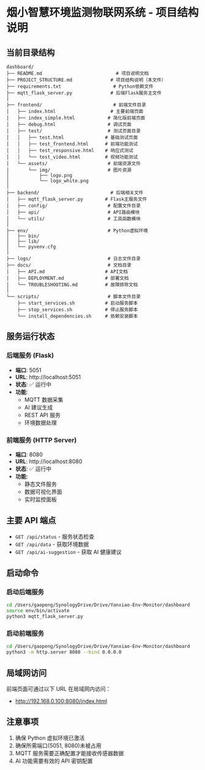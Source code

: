 # 烟小智慧环境监测物联网系统 - 项目结构说明

## 当前目录结构

```
dashboard/
├── README.md                           # 项目说明文档
├── PROJECT_STRUCTURE.md              # 项目结构说明（本文件）
├── requirements.txt                   # Python依赖文件
├── mqtt_flask_server.py              # 后端Flask服务主文件
│
├── frontend/                          # 前端文件目录
│   ├── index.html                    # 主要前端页面
│   ├── index_simple.html            # 简化版前端页面
│   ├── debug.html                   # 调试页面
│   ├── test/                        # 测试页面目录
│   │   ├── test.html               # 基础测试页面
│   │   ├── test_frontend.html      # 前端功能测试
│   │   ├── test_responsive.html    # 响应式测试
│   │   └── test_video.html         # 视频功能测试
│   └── assets/                      # 前端资源文件
│       └── img/                     # 图片资源
│           ├── logo.png
│           └── logo_white.png
│
├── backend/                          # 后端相关文件
│   ├── mqtt_flask_server.py        # Flask主服务文件
│   ├── config/                      # 配置文件目录
│   ├── api/                         # API路由模块
│   └── utils/                       # 工具函数模块
│
├── env/                             # Python虚拟环境
│   ├── bin/
│   ├── lib/
│   └── pyvenv.cfg
│
├── logs/                            # 日志文件目录
├── docs/                            # 文档目录
│   ├── API.md                      # API文档
│   ├── DEPLOYMENT.md               # 部署文档
│   └── TROUBLESHOOTING.md          # 故障排除文档
│
└── scripts/                         # 脚本文件目录
    ├── start_services.sh           # 启动服务脚本
    ├── stop_services.sh            # 停止服务脚本
    └── install_dependencies.sh     # 依赖安装脚本
```

## 服务运行状态

### 后端服务 (Flask)

- **端口**: 5051
- **URL**: http://localhost:5051
- **状态**: ✅ 运行中
- **功能**:
  - MQTT 数据采集
  - AI 建议生成
  - REST API 服务
  - 环境数据处理

### 前端服务 (HTTP Server)

- **端口**: 8080
- **URL**: http://localhost:8080
- **状态**: ✅ 运行中
- **功能**:
  - 静态文件服务
  - 数据可视化界面
  - 实时监控面板

## 主要 API 端点

- `GET /api/status` - 服务状态检查
- `GET /api/data` - 获取环境数据
- `GET /api/ai-suggestion` - 获取 AI 健康建议

## 启动命令

### 启动后端服务

```bash
cd /Users/gaopeng/SynologyDrive/Drive/Yanxiao-Env-Monitor/dashboard
source env/bin/activate
python3 mqtt_flask_server.py
```

### 启动前端服务

```bash
cd /Users/gaopeng/SynologyDrive/Drive/Yanxiao-Env-Monitor/dashboard
python3 -m http.server 8080 --bind 0.0.0.0
```

## 局域网访问

前端页面可通过以下 URL 在局域网内访问：

- http://192.168.0.100:8080/index.html

## 注意事项

1. 确保 Python 虚拟环境已激活
2. 确保所需端口(5051, 8080)未被占用
3. MQTT 服务需要正确配置才能接收传感器数据
4. AI 功能需要有效的 API 密钥配置
